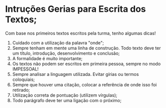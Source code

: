 # Intruções Gerias para Escrita dos Textos;

Com base nos primeiros textos escritos pela turma, tenho algumas dicas!

1. Cuidado com a utilização da palavra "onde";
2. Sempre tenham em mente uma linha de construção. Todo texto deve ter um título, introdução, desenvolvimento e conclusão;
3. A formalidade é muito importante;
4. Os textos não podem ser escritos em primeira pessoa, sempre no modo IMPESSOAL!
5. Sempre analisar a linguagem utilizada. Evitar gírias ou termos coloquiais;
6. Sempre que houver uma citação, colocar a referência de onde isso foi retirado;
7. Utilização correta de pontuação (utilizem vírgulas);
8. Todo parágrafo deve ter uma ligação com o próximo;